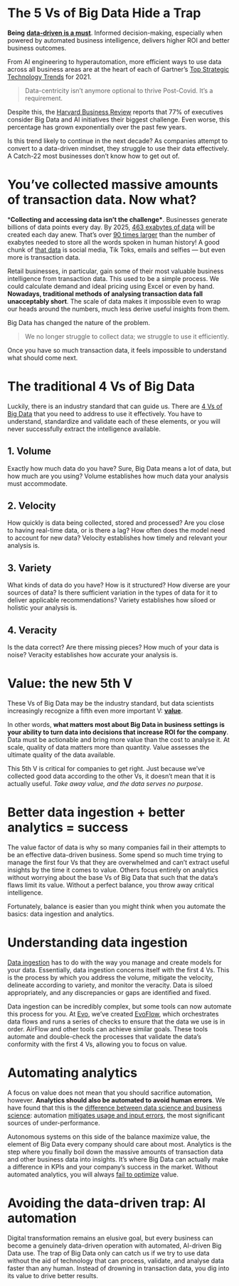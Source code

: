 # The 5 Vs of Big Data Hide a Trap

**Being** [**data-driven is a must**](https://towardsdatascience.com/9-tips-for-data-driven-decision-making-c51fedbafbe3). Informed decision-making, especially when powered by automated business intelligence, delivers higher ROI and better business outcomes.

From AI engineering to hyperautomation, more efficient ways to use data across all business areas are at the heart of each of Gartner’s [Top Strategic Technology Trends](https://www.gartner.com/smarterwithgartner/gartner-top-strategic-technology-trends-for-2021/) for 2021.

> Data-centricity isn’t anymore optional to thrive Post-Covid. It’s a requirement.

Despite this, the [Harvard Business Review](https://hbr.org/2019/02/companies-are-failing-in-their-efforts-to-become-data-driven) reports that 77% of executives consider Big Data and AI initiatives their biggest challenge. Even worse, this percentage has grown exponentially over the past few years.

Is this trend likely to continue in the next decade? As companies attempt to convert to a data-driven mindset, they struggle to use their data effectively. A Catch-22 most businesses don’t know how to get out of.

# You’ve collected massive amounts of transaction data. Now what?

***Collecting and accessing data isn’t the challenge\***. Businesses generate billions of data points every day. By 2025, [463 exabytes of data](https://www.weforum.org/agenda/2019/04/how-much-data-is-generated-each-day-cf4bddf29f/) will be created each day anew. That’s over [90 times larger](https://seedscientific.com/how-much-data-is-created-every-day/) than the number of exabytes needed to store all the words spoken in human history! A good chunk of [that data](https://datareportal.com/reports/digital-2020-july-global-statshot) is social media, Tik Toks, emails and selfies — but even more is transaction data.

Retail businesses, in particular, gain some of their most valuable business intelligence from transaction data. This used to be a simple process. We could calculate demand and ideal pricing using Excel or even by hand. **Nowadays, traditional methods of analysing transaction data fall unacceptably short**. The scale of data makes it impossible even to wrap our heads around the numbers, much less derive useful insights from them.

Big Data has changed the nature of the problem.

> We no longer struggle to collect data; we struggle to use it efficiently.

Once you have so much transaction data, it feels impossible to understand what should come next.

# The traditional 4 Vs of Big Data

Luckily, there is an industry standard that can guide us. There are [4 Vs of Big Data](https://opensistemas.com/en/the-four-vs-of-big-data/) that you need to address to use it effectively. You have to understand, standardize and validate each of these elements, or you will never successfully extract the intelligence available.

## 1. **Volume**

Exactly how much data do you have? Sure, Big Data means a lot of data, but how much are you using? Volume establishes how much data your analysis must accommodate.

## 2. **Velocity**

How quickly is data being collected, stored and processed? Are you close to having real-time data, or is there a lag? How often does the model need to account for new data? Velocity establishes how timely and relevant your analysis is.

## 3. **Variety**

What kinds of data do you have? How is it structured? How diverse are your sources of data? Is there sufficient variation in the types of data for it to deliver applicable recommendations? Variety establishes how siloed or holistic your analysis is.

## 4. **Veracity**

Is the data correct? Are there missing pieces? How much of your data is noise? Veracity establishes how accurate your analysis is.

# Value: the new 5th V

These Vs of Big Data may be the industry standard, but data scientists increasingly recognize a fifth even more important V: [**value**](https://www.bbva.com/en/five-vs-big-data/).

In other words, **what matters most about Big Data in business settings is your ability to turn data into decisions that increase ROI for the company**. Data must be actionable and bring more value than the cost to analyse it. At scale, quality of data matters more than quantity. Value assesses the ultimate quality of the data available.

This 5th V is critical for companies to get right. Just because we’ve collected good data according to the other Vs, it doesn’t mean that it is actually useful. *Take away value, and the data serves no purpose*.

# Better data ingestion + better analytics = success

The value factor of data is why so many companies fail in their attempts to be an effective data-driven business. Some spend so much time trying to manage the first four Vs that they are overwhelmed and can’t extract useful insights by the time it comes to value. Others focus entirely on analytics without worrying about the base Vs of Big Data that such that the data’s flaws limit its value. Without a perfect balance, you throw away critical intelligence.

Fortunately, balance is easier than you might think when you automate the basics: data ingestion and analytics.

# Understanding data ingestion

[Data ingestion](https://whatis.techtarget.com/definition/data-ingestion) has to do with the way you manage and create models for your data. Essentially, data ingestion concerns itself with the first 4 Vs. This is the process by which you address the volume, mitigate the velocity, delineate according to variety, and monitor the veracity. Data is siloed appropriately, and any discrepancies or gaps are identified and fixed.

Data ingestion can be incredibly complex, but some tools can now automate this process for you. At [Evo](https://evopricing.com/), we’ve created [EvoFlow](https://towardsdatascience.com/evoflow-why-we-preferred-our-own-solution-to-airflow-cdd6d187784a), which orchestrates data flows and runs a series of checks to ensure that the data we use is in order. AirFlow and other tools can achieve similar goals. These tools automate and double-check the processes that validate the data’s conformity with the first 4 Vs, allowing you to focus on value.

# Automating analytics

A focus on value does not mean that you should sacrifice automation, however. **Analytics should also be automated to avoid human errors**. We have found that this is the [difference between data science and business science](https://towardsdatascience.com/data-science-is-dead-long-live-business-science-a3059fe84e6c): automation [mitigates usage and input errors](https://towardsdatascience.com/expensive-data-science-mistakes-when-your-kpis-lie-ca3df94333dd), the most significant sources of under-performance.

Autonomous systems on this side of the balance maximize value, the element of Big Data every company should care about most. Analytics is the step where you finally boil down the massive amounts of transaction data and other business data into insights. It’s where Big Data can actually make a difference in KPIs and your company’s success in the market. Without automated analytics, you will always [fail to optimize](https://towardsdatascience.com/supply-chain-optimization-worth-it-or-not-20ae4c6e635) value.

# Avoiding the data-driven trap: AI automation

Digital transformation remains an elusive goal, but every business can become a genuinely data-driven operation with automated, AI-driven Big Data use. The trap of Big Data only can catch us if we try to use data without the aid of technology that can process, validate, and analyse data faster than any human. Instead of drowning in transaction data, you dig into its value to drive better results.
